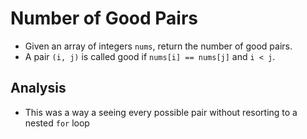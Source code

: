 # Number of Good Pairs
- Given an array of integers `nums`, return the number of good pairs.
- A pair `(i, j)` is called good if `nums[i] == nums[j]` and `i < j`.

## Analysis
- This was a way a seeing every possible pair without resorting to a nested `for` loop
